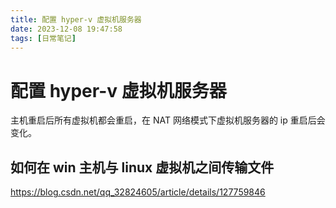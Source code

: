 ```yaml
---
title: 配置 hyper-v 虚拟机服务器
date: 2023-12-08 19:47:58
tags: [日常笔记]
---
```


# 配置 hyper-v 虚拟机服务器

主机重启后所有虚拟机都会重启，在 NAT 网络模式下虚拟机服务器的 ip 重启后会变化。

## 如何在 win 主机与 linux 虚拟机之间传输文件

https://blog.csdn.net/qq_32824605/article/details/127759846
